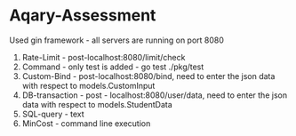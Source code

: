 # Aqary-Assessment

Used gin framework - all servers are running on port 8080

1. Rate-Limit  - post-localhost:8080/limit/check
2. Command     - only test is added -  go test ./pkg/test
3. Custom-Bind - post-localhost:8080/bind, need to enter the json data with respect to models.CustomInput
4. DB-transaction - post - localhost:8080/user/data, need to enter the json data with respect to models.StudentData
5. SQL-query   - text
6. MinCost     - command line execution
